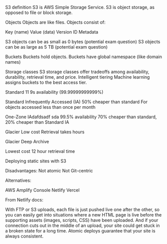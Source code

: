 S3 definition
S3 is AWS Simple Storage Service.
S3 is object storage, as opposed to file or block storage.

Objects
Objects are like files.
Objects consist of:

Key (name)
Value (data)
Version ID
Metadata

S3 objects can be as small as 0 bytes (potential exam question)
S3 objects can be as large as 5 TB (potential exam question)

Buckets
Buckets hold objects.
Buckets have global namespace (like domain names)


Storage classes
S3 storage classes offer tradeoffs among availability, durability, retrieval time, and price.
Intelligent tiering
Machine learning assigns buckets to the best access tier.


Standard
11 9s availability (99.99999999999%)

Standard Infrequently Accessed (IA)
50% cheaper than standard
For objects accessed less than once per month

One-Zone IAdafdsadf sda
99.5% availability
70% cheaper than standard, 20% cheaper than Standard IA

Glacier
Low cost
Retrieval takes hours

Glacier Deep Archive

Lowest cost
12 hour retrieval time


Deploying static sites with S3

Disadvantages:
Not atomic
Not Git-centric


Alternatives:

AWS Amplify Console
Netlify
Vercel


From Netlify docs:

With FTP or S3 uploads, each file is just pushed live one after the other, so you can easily get into situations where a new HTML page is live before the supporting assets (images, scripts, CSS) have been uploaded. And if your connection cuts out in the middle of an upload, your site could get stuck in a broken state for a long time.
Atomic deploys guarantee that your site is always consistent.
